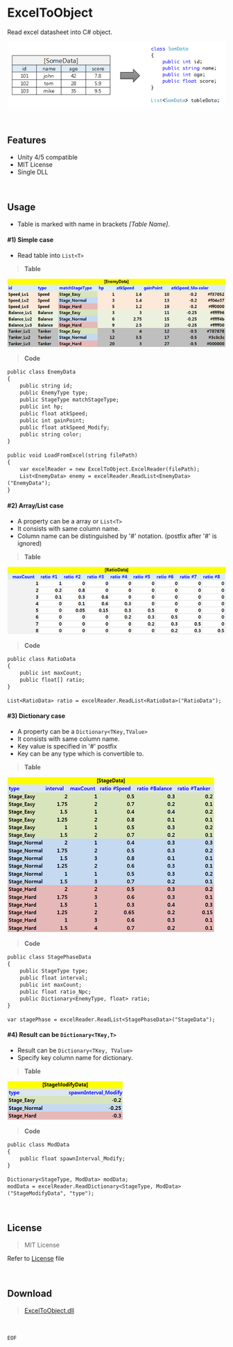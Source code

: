 # ExcelToObject #

Read excel datasheet into C# object.

![Summary image](doc/summary.png)

<br/>

## Features ##
* Unity 4/5 compatible
* MIT License
* Single DLL

<br/>

## Usage ##
* Table is marked with name in brackets *[Table Name]*.

#### #1) Simple case ####
* Read table into `List<T>`

> **Table**
> 
![](doc/table1.png)

> **Code**
>
    public class EnemyData
    {
    	public string id;
    	public EnemyType type;
    	public StageType matchStageType;
    	public int hp;
    	public float atkSpeed;
    	public int gainPoint;
    	public float atkSpeed_Modify;
    	public string color;
    }
     
    public void LoadFromExcel(string filePath)
    {
    	var excelReader = new ExcelToObject.ExcelReader(filePath);
    	List<EnemyData> enemy = excelReader.ReadList<EnemyData>("EnemyData");
    }

#### #2) Array/List case ####
* A property can be a array or `List<T>`
* It consists with same column name.
* Column name can be distinguished by '#' notation. (postfix after '#' is ignored)

> **Table**
> 
![](doc/table2.png)

> **Code**
>
    public class RatioData
    {
    	public int maxCount;
    	public float[] ratio;
    }
     
    List<RatioData> ratio = excelReader.ReadList<RatioData>("RatioData");

#### #3) Dictionary case ####
* A property can be a `Dictionary<TKey,TValue>`
* It consists with same column name.
* Key value is specified in '#' postfix
* Key can be any type which is convertible to.

> **Table**
> 
![](doc/table3.png)

> **Code**
>
    public class StagePhaseData
    {
    	public StageType type;
    	public float interval;
    	public int maxCount;
    	public float ratio_Npc;
    	public Dictionary<EnemyType, float> ratio;
    }
     
    var stagePhase = excelReader.ReadList<StagePhaseData>("StageData");

#### #4) Result can be `Dictionary<TKey,T>` ####
* Result can be `Dictionary<TKey, TValue>`
* Specify key column name for dictionary.

> **Table**
> 
![](doc/table4.png)

> **Code**
>
    public class ModData
    {
    	public float spawnInterval_Modify;
    }
     
    Dictionary<StageType, ModData> modData;
    modData = excelReader.ReadDictionary<StageType, ModData>("StageModifyData", "type");

<br/>

## License ##
> MIT License

Refer to [License](License) file

<br/>

## Download ##

> [ExcelToObject.dll](binaries/ExcelToObject.dll)


<br/>

`EOF`
